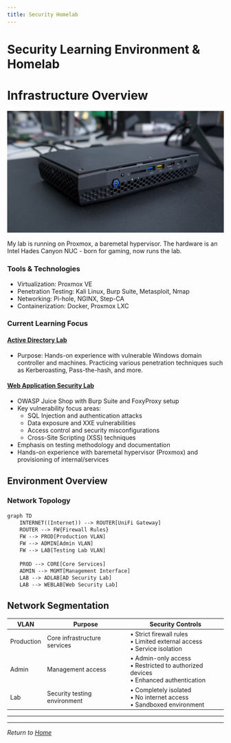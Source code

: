 ```yaml
---
title: Security Homelab
---
```


# Security Learning Environment & Homelab

# Infrastructure Overview

![image](../assets/nuc8.jpg)

My lab is running on Proxmox, a baremetal hypervisor. The hardware is an Intel Hades Canyon NUC - born for gaming, now runs the lab.

### Tools & Technologies

- Virtualization: Proxmox VE
- Penetration Testing: Kali Linux, Burp Suite, Metasploit, Nmap
- Networking: Pi-hole, NGINX, Step-CA
- Containerization: Docker, Proxmox LXC

### Current Learning Focus

#### [Active Directory Lab](activedirectory.md)

- Purpose: Hands-on experience with vulnerable Windows domain controller and machines. Practicing various penetration techniques such as Kerberoasting, Pass-the-hash, and more.

#### [Web Application Security Lab](webapplab.md)

- OWASP Juice Shop with Burp Suite and FoxyProxy setup
- Key vulnerability focus areas:
    - SQL Injection and authentication attacks
    - Data exposure and XXE vulnerabilities
    - Access control and security misconfigurations
    - Cross-Site Scripting (XSS) techniques
- Emphasis on testing methodology and documentation
- Hands-on experience with baremetal hypervisor (Proxmox) and provisioning of internal/services


## Environment Overview

### Network Topology

```mermaid
graph TD
    INTERNET((Internet)) --> ROUTER[UniFi Gateway]
    ROUTER --> FW{Firewall Rules}
    FW --> PROD[Production VLAN]
    FW --> ADMIN[Admin VLAN]
    FW --> LAB[Testing Lab VLAN]
    
    PROD --> CORE[Core Services]
    ADMIN --> MGMT[Management Interface]
    LAB --> ADLAB[AD Security Lab]
    LAB --> WEBLAB[Web Security Lab]
```

## Network Segmentation

| VLAN       | Purpose                      | Security Controls                                                                      |
| ---------- | ---------------------------- | -------------------------------------------------------------------------------------- |
| Production | Core infrastructure services | • Strict firewall rules<br>• Limited external access<br>• Service isolation            |
| Admin      | Management access            | • Admin-only access<br>• Restricted to authorized devices<br>• Enhanced authentication |
| Lab        | Security testing environment | • Completely isolated<br>• No internet access<br>• Sandboxed environment               |

---

---

_Return to [Home](../index.md)_
